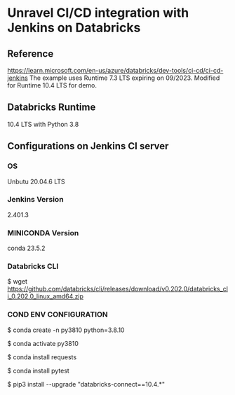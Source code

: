 # Unravel CI/CD integration with Jenkins on Databricks

## Reference
https://learn.microsoft.com/en-us/azure/databricks/dev-tools/ci-cd/ci-cd-jenkins
The example uses Runtime 7.3 LTS expiring on 09/2023. Modified for Runtime 10.4 LTS for demo.
## Databricks Runtime 
10.4 LTS with Python 3.8
## Configurations on Jenkins CI server
### OS
Unbutu 20.04.6 LTS
### Jenkins Version
2.401.3
### MINICONDA Version
conda 23.5.2
### Databricks CLI
$ wget https://github.com/databricks/cli/releases/download/v0.202.0/databricks_cli_0.202.0_linux_amd64.zip
### COND ENV CONFIGURATION
$ conda create -n py3810 python=3.8.10

$ conda activate py3810

$ conda install requests

$ conda install pytest

$ pip3 install --upgrade "databricks-connect==10.4.*"

